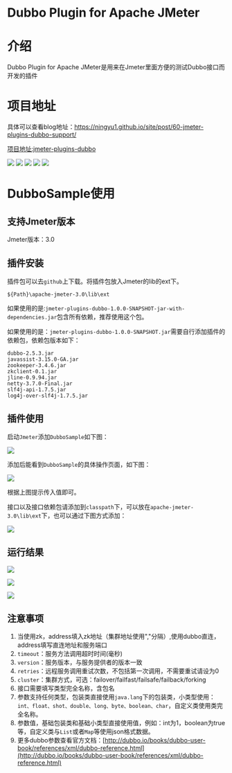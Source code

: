 # Dubbo Plugin for Apache JMeter

# 介绍

Dubbo Plugin for Apache JMeter是用来在Jmeter里面方便的测试Dubbo接口而开发的插件

# 项目地址

具体可以查看blog地址：https://ningyu1.github.io/site/post/60-jmeter-plugins-dubbo-support/

[项目地址:jmeter-plugins-dubbo](https://github.com/ningyu1/jmeter-plugins-dubbo) 

<a href="https://github.com/ningyu1/jmeter-plugins-dubbo/releases"><img src="https://img.shields.io/github/release/ningyu1/jmeter-plugins-dubbo.svg?style=social&amp;label=Release"></a>&nbsp;<a href="https://github.com/ningyu1/jmeter-plugins-dubbo/stargazers"><img src="https://img.shields.io/github/stars/ningyu1/jmeter-plugins-dubbo.svg?style=social&amp;label=Star"></a>&nbsp;<a href="https://github.com/ningyu1/jmeter-plugins-dubbo/fork"><img src="https://img.shields.io/github/forks/ningyu1/jmeter-plugins-dubbo.svg?style=social&amp;label=Fork"></a>&nbsp;<a href="https://github.com/ningyu1/jmeter-plugins-dubbo/watchers"><img src="https://img.shields.io/github/watchers/ningyu1/jmeter-plugins-dubbo.svg?style=social&amp;label=Watch"></a> <a href="https://opensource.org/licenses/MIT"><img src="https://img.shields.io/badge/license-MIT-blue.svg"></a>

# DubboSample使用

## 支持Jmeter版本

Jmeter版本：3.0

## 插件安装

插件包可以去`github`上下载。将插件包放入Jmeter的lib的ext下。

```
${Path}\apache-jmeter-3.0\lib\ext
```

如果使用的是:`jmeter-plugins-dubbo-1.0.0-SNAPSHOT-jar-with-dependencies.jar`包含所有依赖，推荐使用这个包。

如果使用的是：`jmeter-plugins-dubbo-1.0.0-SNAPSHOT.jar`需要自行添加插件的依赖包，依赖包版本如下：

```
dubbo-2.5.3.jar
javassist-3.15.0-GA.jar
zookeeper-3.4.6.jar
zkclient-0.1.jar
jline-0.9.94.jar
netty-3.7.0-Final.jar
slf4j-api-1.7.5.jar
log4j-over-slf4j-1.7.5.jar
```

## 插件使用

启动`Jmeter`添加`DubboSample`如下图：

![](https://ningyu1.github.io/site/img/jmeter-plugins-dubbo/1.png)

添加后能看到`DubboSample`的具体操作页面，如下图：

![](https://ningyu1.github.io/site/img/jmeter-plugins-dubbo/2.png)

根据上图提示传入值即可。

接口以及接口依赖包请添加到`classpath`下，可以放在`apache-jmeter-3.0\lib\ext`下，也可以通过下图方式添加：

![](https://ningyu1.github.io/site/img/jmeter-plugins-dubbo/3.png)

## 运行结果

![](https://ningyu1.github.io/site/img/jmeter-plugins-dubbo/4.png)

![](https://ningyu1.github.io/site/img/jmeter-plugins-dubbo/5.png)

![](https://ningyu1.github.io/site/img/jmeter-plugins-dubbo/6.png)

## 注意事项

1. 当使用zk，address填入zk地址（集群地址使用","分隔）,使用dubbo直连，address填写直连地址和服务端口
2. `timeout`：服务方法调用超时时间(毫秒)
3. `version`：服务版本，与服务提供者的版本一致
4. `retries`：远程服务调用重试次数，不包括第一次调用，不需要重试请设为0
5. `cluster`：集群方式，可选：failover/failfast/failsafe/failback/forking
6. 接口需要填写类型完全名称，含包名
7. 参数支持任何类型，包装类直接使用`java.lang`下的包装类，小类型使用：`int、float、shot、double、long、byte、boolean、char`，自定义类使用类完全名称。
8. 参数值，基础包装类和基础小类型直接使用值，例如：int为1，boolean为true等，自定义类与`List`或者`Map`等使用json格式数据。
9. 更多dubbo参数查看官方文档：[http://dubbo.io/books/dubbo-user-book/references/xml/dubbo-reference.html](http://dubbo.io/books/dubbo-user-book/references/xml/dubbo-reference.html)
